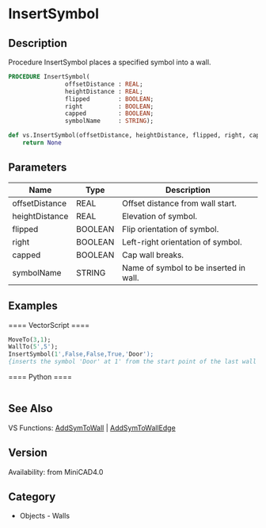# InsertSymbol

## Description
Procedure InsertSymbol places a specified symbol into a wall.

```pascal
PROCEDURE InsertSymbol(
				offsetDistance : REAL;
				heightDistance : REAL;
				flipped        : BOOLEAN;
				right          : BOOLEAN;
				capped         : BOOLEAN;
				symbolName     : STRING);
```

```python
def vs.InsertSymbol(offsetDistance, heightDistance, flipped, right, capped, symbolName):
    return None
```

## Parameters
|Name|Type|Description|
|---|---|---|
|offsetDistance|REAL|Offset distance from wall start.|
|heightDistance|REAL|Elevation of symbol.|
|flipped|BOOLEAN|Flip orientation of symbol.|
|right|BOOLEAN|Left-right orientation of symbol.|
|capped|BOOLEAN|Cap wall breaks.|
|symbolName|STRING|Name of symbol to be inserted in wall.|

## Examples
==== VectorScript ====
```pascal
MoveTo(3,1);
WallTo(5',5');
InsertSymbol(1',False,False,True,'Door');
{inserts the symbol 'Door' at 1' from the start point of the last wall segment}
```
==== Python ====
```python

```

## See Also
VS Functions:
[AddSymToWall](AddSymToWall.md) 
| [AddSymToWallEdge](AddSymToWallEdge.md)

## Version
Availability: from MiniCAD4.0

## Category
* Objects - Walls


